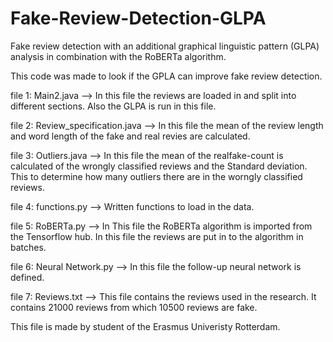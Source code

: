 # Fake-Review-Detection-GLPA
Fake review detection with an additional graphical linguistic pattern (GLPA) analysis in combination with the RoBERTa algorithm.

This code was made to look if the GPLA can improve fake review detection. 

file 1: Main2.java --> In this file the reviews are loaded in and split into different sections. Also the GLPA is run in this file.

file 2: Review_specification.java --> In this file the mean of the review length and word length of the fake and real revies are calculated.

file 3: Outliers.java --> In this file the mean of the realfake-count is calculated of the wrongly classified reviews and the Standard deviation. This to determine how many outliers there are in the worngly classified reviews.

file 4: functions.py --> Written functions to load in the data. 

file 5: RoBERTa.py --> In This file the RoBERTa algorithm is imported from the Tensorflow hub. In this file the reviews are put in to the algorithm in batches.

file 6: Neural Network.py --> In this file the follow-up neural network is defined. 

file 7: Reviews.txt --> This file contains the reviews used in the research. It contains 21000 reviews from which 10500 reviews are fake.

This file is made by student of the Erasmus Univeristy Rotterdam. 
